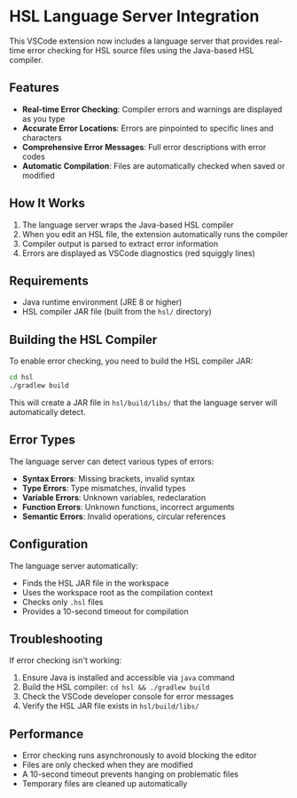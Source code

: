 # HSL Language Server Integration

This VSCode extension now includes a language server that provides real-time error checking for HSL source files using the Java-based HSL compiler.

## Features

- **Real-time Error Checking**: Compiler errors and warnings are displayed as you type
- **Accurate Error Locations**: Errors are pinpointed to specific lines and characters
- **Comprehensive Error Messages**: Full error descriptions with error codes
- **Automatic Compilation**: Files are automatically checked when saved or modified

## How It Works

1. The language server wraps the Java-based HSL compiler
2. When you edit an HSL file, the extension automatically runs the compiler
3. Compiler output is parsed to extract error information
4. Errors are displayed as VSCode diagnostics (red squiggly lines)

## Requirements

- Java runtime environment (JRE 8 or higher)
- HSL compiler JAR file (built from the `hsl/` directory)

## Building the HSL Compiler

To enable error checking, you need to build the HSL compiler JAR:

```bash
cd hsl
./gradlew build
```

This will create a JAR file in `hsl/build/libs/` that the language server will automatically detect.

## Error Types

The language server can detect various types of errors:

- **Syntax Errors**: Missing brackets, invalid syntax
- **Type Errors**: Type mismatches, invalid types
- **Variable Errors**: Unknown variables, redeclaration
- **Function Errors**: Unknown functions, incorrect arguments
- **Semantic Errors**: Invalid operations, circular references

## Configuration

The language server automatically:
- Finds the HSL JAR file in the workspace
- Uses the workspace root as the compilation context
- Checks only `.hsl` files
- Provides a 10-second timeout for compilation

## Troubleshooting

If error checking isn't working:

1. Ensure Java is installed and accessible via `java` command
2. Build the HSL compiler: `cd hsl && ./gradlew build`
3. Check the VSCode developer console for error messages
4. Verify the HSL JAR file exists in `hsl/build/libs/`

## Performance

- Error checking runs asynchronously to avoid blocking the editor
- Files are only checked when they are modified
- A 10-second timeout prevents hanging on problematic files
- Temporary files are cleaned up automatically
